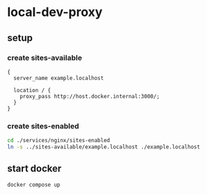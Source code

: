 # local-dev-proxy

## setup

### create sites-available

```conf:services/nginx/sites-available/example.localhost
{
  server_name example.localhost

  location / {
    proxy_pass http://host.docker.internal:3000/;
  }
}
```

### create sites-enabled

```sh
cd ./services/nginx/sites-enabled
ln -s ../sites-available/example.localhost ./example.localhost
```

## start docker

```sh
docker compose up
```
